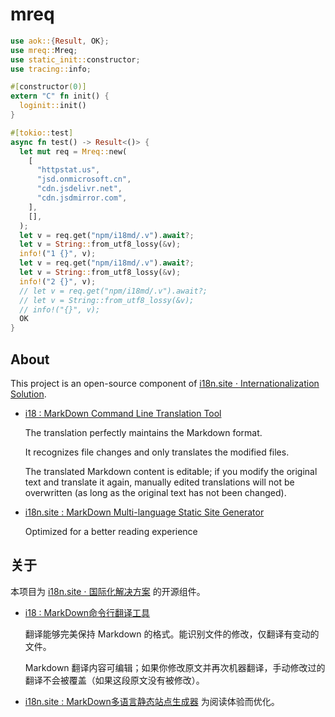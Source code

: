 # mreq

```rust
use aok::{Result, OK};
use mreq::Mreq;
use static_init::constructor;
use tracing::info;

#[constructor(0)]
extern "C" fn init() {
  loginit::init()
}

#[tokio::test]
async fn test() -> Result<()> {
  let mut req = Mreq::new(
    [
      "httpstat.us",
      "jsd.onmicrosoft.cn",
      "cdn.jsdelivr.net",
      "cdn.jsdmirror.com",
    ],
    [],
  );
  let v = req.get("npm/i18md/.v").await?;
  let v = String::from_utf8_lossy(&v);
  info!("1 {}", v);
  let v = req.get("npm/i18md/.v").await?;
  let v = String::from_utf8_lossy(&v);
  info!("2 {}", v);
  // let v = req.get("npm/i18md/.v").await?;
  // let v = String::from_utf8_lossy(&v);
  // info!("{}", v);
  OK
}
```

## About

This project is an open-source component of [i18n.site ⋅ Internationalization Solution](https://i18n.site).

* [i18 : MarkDown Command Line Translation Tool](https://i18n.site/i18)

  The translation perfectly maintains the Markdown format.

  It recognizes file changes and only translates the modified files.

  The translated Markdown content is editable; if you modify the original text and translate it again, manually edited translations will not be overwritten (as long as the original text has not been changed).

* [i18n.site : MarkDown Multi-language Static Site Generator](https://i18n.site/i18n.site)

  Optimized for a better reading experience

## 关于

本项目为 [i18n.site ⋅ 国际化解决方案](https://i18n.site) 的开源组件。

* [i18 :  MarkDown命令行翻译工具](https://i18n.site/i18)

  翻译能够完美保持 Markdown 的格式。能识别文件的修改，仅翻译有变动的文件。

  Markdown 翻译内容可编辑；如果你修改原文并再次机器翻译，手动修改过的翻译不会被覆盖（如果这段原文没有被修改）。

* [i18n.site : MarkDown多语言静态站点生成器](https://i18n.site/i18n.site) 为阅读体验而优化。